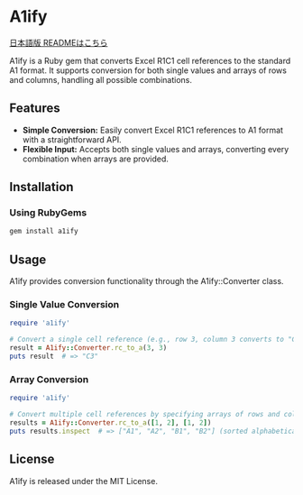 # A1ify

[日本語版 READMEはこちら](README.ja.md)

A1ify is a Ruby gem that converts Excel R1C1 cell references to the standard A1 format. It supports conversion for both single values and arrays of rows and columns, handling all possible combinations.

## Features

- **Simple Conversion:** Easily convert Excel R1C1 references to A1 format with a straightforward API.
- **Flexible Input:** Accepts both single values and arrays, converting every combination when arrays are provided.

## Installation

### Using RubyGems

```bash
gem install a1ify
```

## Usage  

A1ify provides conversion functionality through the A1ify::Converter class.

### Single Value Conversion

```ruby  
require 'a1ify'

# Convert a single cell reference (e.g., row 3, column 3 converts to "C3")
result = A1ify::Converter.rc_to_a(3, 3)
puts result  # => "C3"
```
### Array Conversion

```ruby  
require 'a1ify'

# Convert multiple cell references by specifying arrays of rows and columns
results = A1ify::Converter.rc_to_a([1, 2], [1, 2])
puts results.inspect  # => ["A1", "A2", "B1", "B2"] (sorted alphabetically by column)
```

## License

A1ify is released under the MIT License.

